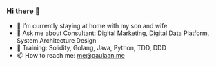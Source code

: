 ### Hi there 👋

<!--
**weburnit/weburnit** is a ✨ _special_ ✨ repository because its `README.md` (this file) appears on your GitHub profile.

Here are some ideas to get you started:

-->
- 🌱 I’m currently staying at home with my son and wife.
- 💬 Ask me about Consultant: Digital Marketing, Digital Data Platform, System Architecture Design
- 🧠 Training: Solidity, Golang, Java, Python, TDD, DDD
- 📫 How to reach me: me@paulaan.me
